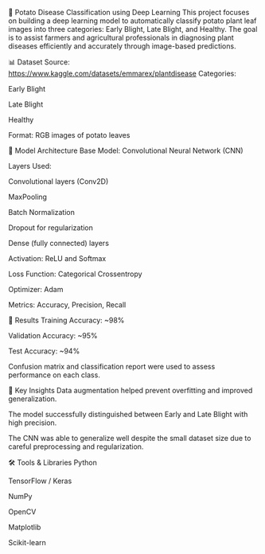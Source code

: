 🥔 Potato Disease Classification using Deep Learning
This project focuses on building a deep learning model to automatically classify potato plant leaf images into three categories: Early Blight, Late Blight, 
and Healthy. The goal is to assist farmers and agricultural professionals in diagnosing plant diseases efficiently and accurately through image-based predictions.

📊 Dataset
Source: https://www.kaggle.com/datasets/emmarex/plantdisease
Categories:

Early Blight

Late Blight

Healthy

Format: RGB images of potato leaves

🧠 Model Architecture
Base Model: Convolutional Neural Network (CNN)

Layers Used:

Convolutional layers (Conv2D)

MaxPooling

Batch Normalization

Dropout for regularization

Dense (fully connected) layers

Activation: ReLU and Softmax

Loss Function: Categorical Crossentropy

Optimizer: Adam

Metrics: Accuracy, Precision, Recall

🚀 Results
Training Accuracy: ~98%

Validation Accuracy: ~95%

Test Accuracy: ~94%

Confusion matrix and classification report were used to assess performance on each class.

📌 Key Insights
Data augmentation helped prevent overfitting and improved generalization.

The model successfully distinguished between Early and Late Blight with high precision.

The CNN was able to generalize well despite the small dataset size due to careful preprocessing and regularization.

🛠️ Tools & Libraries
Python

TensorFlow / Keras

NumPy

OpenCV

Matplotlib

Scikit-learn

